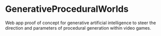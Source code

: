 # GenerativeProceduralWorlds
Web app proof of concept for generative artificial intelligence to steer the direction and parameters of procedural generation within video games.
